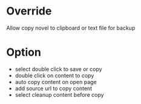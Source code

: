 # Override
Allow copy novel to clipboard or text file for backup

# Option
- select double click to save or copy
- double click on content to copy
- auto copy content on open page
- add source url to copy content
- select cleanup content before copy
